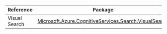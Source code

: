 | Reference | Package | Source |
|---|---|---|
|Visual Search|[Microsoft.Azure.CognitiveServices.Search.VisualSearch](https://www.nuget.org/packages/Microsoft.Azure.CognitiveServices.Search.VisualSearch)|[GitHub](https://github.com/Azure/azure-sdk-for-net/blob/main/)|
